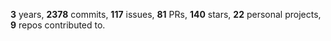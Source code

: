 **3** years, **2378** commits, **117** issues, **81** PRs, **140** stars, **22** personal projects, **9** repos contributed to.
